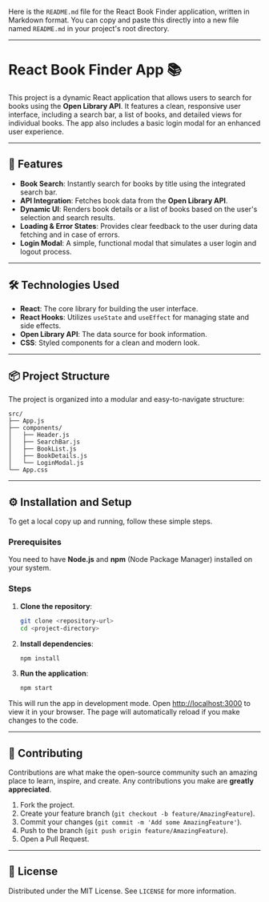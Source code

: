 Here is the `README.md` file for the React Book Finder application, written in Markdown format. You can copy and paste this directly into a new file named `README.md` in your project's root directory.

-----

# React Book Finder App 📚

This project is a dynamic React application that allows users to search for books using the **Open Library API**. It features a clean, responsive user interface, including a search bar, a list of books, and detailed views for individual books. The app also includes a basic login modal for an enhanced user experience.

-----

## 🚀 Features

  * **Book Search**: Instantly search for books by title using the integrated search bar.
  * **API Integration**: Fetches book data from the **Open Library API**.
  * **Dynamic UI**: Renders book details or a list of books based on the user's selection and search results.
  * **Loading & Error States**: Provides clear feedback to the user during data fetching and in case of errors.
  * **Login Modal**: A simple, functional modal that simulates a user login and logout process.

-----

## 🛠️ Technologies Used

  * **React**: The core library for building the user interface.
  * **React Hooks**: Utilizes `useState` and `useEffect` for managing state and side effects.
  * **Open Library API**: The data source for book information.
  * **CSS**: Styled components for a clean and modern look.

-----

## 📦 Project Structure

The project is organized into a modular and easy-to-navigate structure:

```
src/
├── App.js
├── components/
│   ├── Header.js
│   ├── SearchBar.js
│   ├── BookList.js
│   ├── BookDetails.js
│   └── LoginModal.js
└── App.css
```

-----

## ⚙️ Installation and Setup

To get a local copy up and running, follow these simple steps.

### Prerequisites

You need to have **Node.js** and **npm** (Node Package Manager) installed on your system.

### Steps

1.  **Clone the repository**:

    ```bash
    git clone <repository-url>
    cd <project-directory>
    ```

2.  **Install dependencies**:

    ```bash
    npm install
    ```

3.  **Run the application**:

    ```bash
    npm start
    ```

This will run the app in development mode. Open [http://localhost:3000](https://www.google.com/search?q=http://localhost:3000) to view it in your browser. The page will automatically reload if you make changes to the code.

-----

## 🤝 Contributing

Contributions are what make the open-source community such an amazing place to learn, inspire, and create. Any contributions you make are **greatly appreciated**.

1.  Fork the project.
2.  Create your feature branch (`git checkout -b feature/AmazingFeature`).
3.  Commit your changes (`git commit -m 'Add some AmazingFeature'`).
4.  Push to the branch (`git push origin feature/AmazingFeature`).
5.  Open a Pull Request.

-----

## 📝 License

Distributed under the MIT License. See `LICENSE` for more information.
